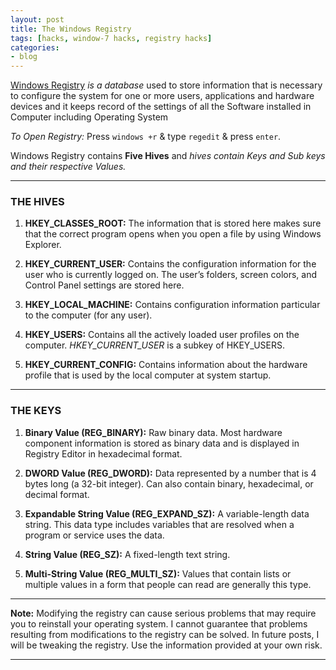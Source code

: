 ```yaml
---
layout: post
title: The Windows Registry
tags: [hacks, window-7 hacks, registry hacks]
categories:
- blog
---
```

[Windows Registry](#) *is a database* used to store information that is necessary to configure
the system for one or more users, applications and hardware devices and it keeps record of
the settings of all the Software installed in Computer including Operating System

*To Open Registry:* Press `windows +r` & type `regedit` & press `enter`.

Windows Registry contains **Five Hives** and *hives contain Keys and Sub keys and their respective Values.* 

---

### THE HIVES 
 
1. **HKEY_CLASSES_ROOT:** The information that is stored here makes sure that the
   correct program opens when you open a file by using Windows Explorer.

2. **HKEY_CURRENT_USER:** Contains the configuration information for the user who is
   currently logged on. The user’s folders, screen colors, and Control Panel settings
   are stored here.

3. **HKEY_LOCAL_MACHINE:** Contains configuration information particular to the
   computer (for any user).
   
4. **HKEY_USERS:** Contains all the actively loaded user profiles on the computer.
   *HKEY_CURRENT_USER* is a subkey of HKEY_USERS.

5. **HKEY_CURRENT_CONFIG:** Contains information about the hardware profile that is
   used by the local computer at system startup.
   
---

### THE KEYS

1. **Binary Value (REG_BINARY):** Raw binary data. Most hardware component
   information is stored as binary data and is displayed in Registry Editor in hexadecimal
   format.

2. **DWORD Value (REG_DWORD):** Data represented by a number that is 4 bytes long (a 32-bit integer).
   Can also contain binary, hexadecimal, or decimal format.
   
3. **Expandable String Value (REG_EXPAND_SZ):** A variable-length data string. This data
   type includes variables that are resolved when a program or service uses the data.

4. **String Value (REG_SZ):** A fixed-length text string.

5. **Multi-String Value (REG_MULTI_SZ):** Values that contain lists or multiple values in a
   form that people can read are generally this type.
   
---

**Note:** Modifying the registry can cause serious problems that may require you to
reinstall your operating system. I cannot guarantee that problems resulting from
modifications to the registry can be solved. In future posts, I will be tweaking 
the registry. Use the information provided at your own risk.

---

